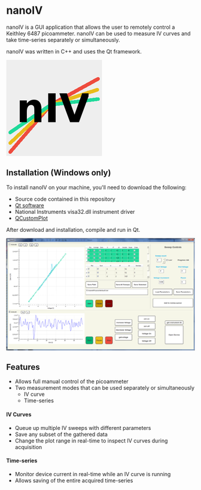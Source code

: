 # nanoIV
nanoIV is a GUI application that allows the user to remotely control a Keithley 6487 picoammeter. nanoIV can be used to measure IV curves and take time-series separately or simultaneously.

nanoIV was written in C++ and uses the Qt framework.

![nanoIV logo](./nanosizer/nanoIV.png)

## Installation (Windows only)

To install nanoIV on your machine, you'll need to download the following:
- Source code contained in this repository
- [Qt software](www.qt.io/download/)
- National Instruments visa32.dll instrument driver
- [QCustomPlot](www.qcustomplot.com)

After download and installation, compile and run in Qt.


![nanoIV pic](./nanoIV_pic.PNG)

## Features

- Allows full manual control of the picoammeter
- Two measurement modes that can be used separately or simultaneously
	- IV curve
	- Time-series

#### IV Curves
- Queue up multiple IV sweeps with different parameters
- Save any subset of the gathered data
- Change the plot range in real-time to inspect IV curves during acquisition

#### Time-series
- Monitor device current in real-time while an IV curve is running
- Allows saving of the entire acquired time-series


